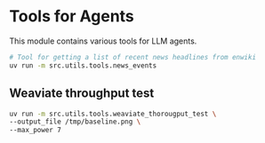# Tools for Agents

This module contains various tools for LLM agents.

```bash
# Tool for getting a list of recent news headlines from enwiki
uv run -m src.utils.tools.news_events
```

## Weaviate throughput test

```bash
uv run -m src.utils.tools.weaviate_thorougput_test \
--output_file /tmp/baseline.png \
--max_power 7
```